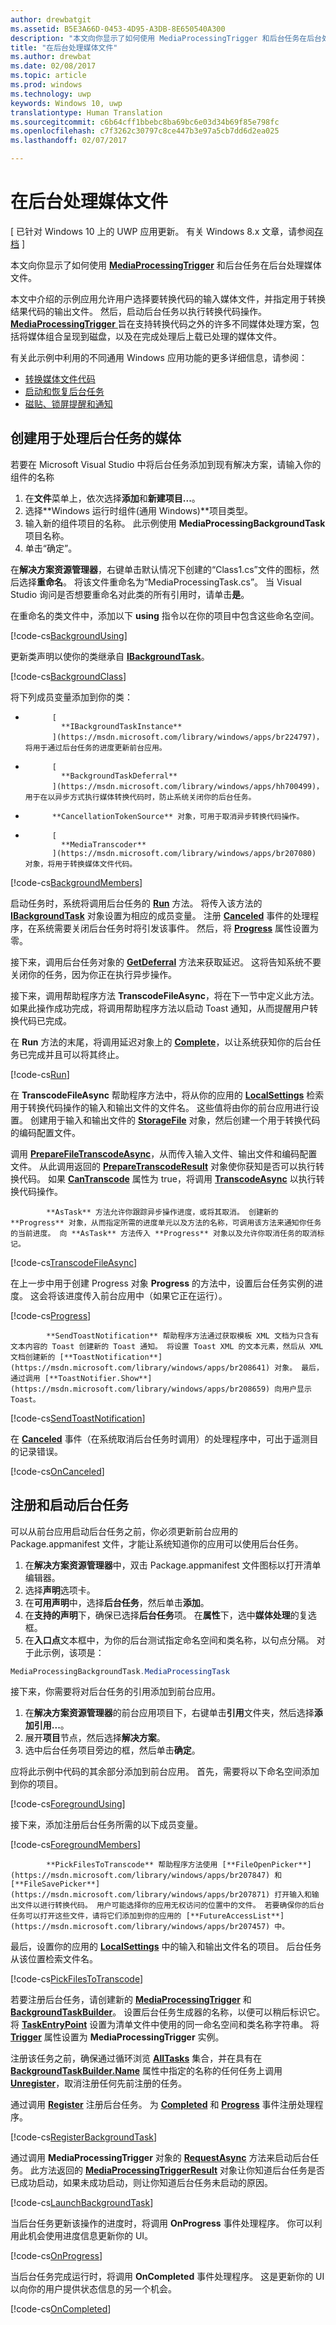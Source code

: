 ```yaml
---
author: drewbatgit
ms.assetid: B5E3A66D-0453-4D95-A3DB-8E650540A300
description: "本文向你显示了如何使用 MediaProcessingTrigger 和后台任务在后台处理媒体文件。"
title: "在后台处理媒体文件"
ms.author: drewbat
ms.date: 02/08/2017
ms.topic: article
ms.prod: windows
ms.technology: uwp
keywords: Windows 10, uwp
translationtype: Human Translation
ms.sourcegitcommit: c6b64cff1bbebc8ba69bc6e03d34b69f85e798fc
ms.openlocfilehash: c7f3262c30797c8ce447b3e97a5cb7dd6d2ea025
ms.lasthandoff: 02/07/2017

---
```


# <a name="process-media-files-in-the-background"></a>在后台处理媒体文件

\[ 已针对 Windows 10 上的 UWP 应用更新。 有关 Windows 8.x 文章，请参阅[存档](http://go.microsoft.com/fwlink/p/?linkid=619132) \]


本文向你显示了如何使用 [**MediaProcessingTrigger**](https://msdn.microsoft.com/library/windows/apps/dn806005) 和后台任务在后台处理媒体文件。

本文中介绍的示例应用允许用户选择要转换代码的输入媒体文件，并指定用于转换结果代码的输出文件。 然后，启动后台任务以执行转换代码操作。 
            [
              **MediaProcessingTrigger**
            ](https://msdn.microsoft.com/library/windows/apps/dn806005) 旨在支持转换代码之外的许多不同媒体处理方案，包括将媒体组合呈现到磁盘，以及在完成处理后上载已处理的媒体文件。

有关此示例中利用的不同通用 Windows 应用功能的更多详细信息，请参阅：

-   [转换媒体文件代码](transcode-media-files.md)
-   [启动和恢复后台任务](https://msdn.microsoft.com/library/windows/apps/mt227652)
-   [磁贴、锁屏提醒和通知](https://msdn.microsoft.com/library/windows/apps/mt185606)

## <a name="create-a-media-processing-background-task"></a>创建用于处理后台任务的媒体

若要在 Microsoft Visual Studio 中将后台任务添加到现有解决方案，请输入你的组件的名称

1.  在**文件**菜单上，依次选择**添加**和**新建项目...**。
2.  选择**Windows 运行时组件(通用 Windows)**项目类型。
3.  输入新的组件项目的名称。 此示例使用 **MediaProcessingBackgroundTask** 项目名称。
4.  单击“确定”。

在**解决方案资源管理器**，右键单击默认情况下创建的“Class1.cs”文件的图标，然后选择**重命名**。 将该文件重命名为“MediaProcessingTask.cs”。 当 Visual Studio 询问是否想要重命名对此类的所有引用时，请单击**是**。

在重命名的类文件中，添加以下 **using** 指令以在你的项目中包含这些命名空间。
                                  
[!code-cs[BackgroundUsing](./code/MediaProcessingTriggerWin10/cs/MediaProcessingBackgroundTask/MediaProcessingTask.cs#SnippetBackgroundUsing)]

更新类声明以使你的类继承自 [**IBackgroundTask**](https://msdn.microsoft.com/library/windows/apps/br224794)。

[!code-cs[BackgroundClass](./code/MediaProcessingTriggerWin10/cs/MediaProcessingBackgroundTask/MediaProcessingTask.cs#SnippetBackgroundClass)]

将下列成员变量添加到你的类：

-   
            [
              **IBackgroundTaskInstance**
            ](https://msdn.microsoft.com/library/windows/apps/br224797)，将用于通过后台任务的进度更新前台应用。
-   
            [
              **BackgroundTaskDeferral**
            ](https://msdn.microsoft.com/library/windows/apps/hh700499)，用于在以异步方式执行媒体转换代码时，防止系统关闭你的后台任务。
-   
            **CancellationTokenSource** 对象，可用于取消异步转换代码操作。
-   
            [
              **MediaTranscoder**
            ](https://msdn.microsoft.com/library/windows/apps/br207080) 对象，将用于转换媒体文件代码。

[!code-cs[BackgroundMembers](./code/MediaProcessingTriggerWin10/cs/MediaProcessingBackgroundTask/MediaProcessingTask.cs#SnippetBackgroundMembers)]

启动任务时，系统将调用后台任务的 [**Run**](https://msdn.microsoft.com/library/windows/apps/br224811) 方法。 将传入该方法的 [**IBackgroundTask**](https://msdn.microsoft.com/library/windows/apps/br224794) 对象设置为相应的成员变量。 注册 [**Canceled**](https://msdn.microsoft.com/library/windows/apps/br224798) 事件的处理程序，在系统需要关闭后台任务时将引发该事件。 然后，将 [**Progress**](https://msdn.microsoft.com/library/windows/apps/br224800) 属性设置为零。

接下来，调用后台任务对象的 [**GetDeferral**](https://msdn.microsoft.com/library/windows/apps/hh700507) 方法来获取延迟。 这将告知系统不要关闭你的任务，因为你正在执行异步操作。

接下来，调用帮助程序方法 **TranscodeFileAsync**，将在下一节中定义此方法。 如果此操作成功完成，将调用帮助程序方法以启动 Toast 通知，从而提醒用户转换代码已完成。

在 **Run** 方法的末尾，将调用延迟对象上的 [**Complete**](https://msdn.microsoft.com/library/windows/apps/hh700504)，以让系统获知你的后台任务已完成并且可以将其终止。

[!code-cs[Run](./code/MediaProcessingTriggerWin10/cs/MediaProcessingBackgroundTask/MediaProcessingTask.cs#SnippetRun)]

在 **TranscodeFileAsync** 帮助程序方法中，将从你的应用的 [**LocalSettings**](https://msdn.microsoft.com/library/windows/apps/br241622) 检索用于转换代码操作的输入和输出文件的文件名。 这些值将由你的前台应用进行设置。 创建用于输入和输出文件的 [**StorageFile**](https://msdn.microsoft.com/library/windows/apps/br227171) 对象，然后创建一个用于转换代码的编码配置文件。

调用 [**PrepareFileTranscodeAsync**](https://msdn.microsoft.com/library/windows/apps/hh700936)，从而传入输入文件、输出文件和编码配置文件。 从此调用返回的 [**PrepareTranscodeResult**](https://msdn.microsoft.com/library/windows/apps/hh700941) 对象使你获知是否可以执行转换代码。 如果 [**CanTranscode**](https://msdn.microsoft.com/library/windows/apps/hh700942) 属性为 true，将调用 [**TranscodeAsync**](https://msdn.microsoft.com/library/windows/apps/hh700946) 以执行转换代码操作。


            **AsTask** 方法允许你跟踪异步操作进度，或将其取消。 创建新的 **Progress** 对象，从而指定所需的进度单元以及方法的名称，可调用该方法来通知你任务的当前进度。 向 **AsTask** 方法传入 **Progress** 对象以及允许你取消任务的取消标记。

[!code-cs[TranscodeFileAsync](./code/MediaProcessingTriggerWin10/cs/MediaProcessingBackgroundTask/MediaProcessingTask.cs#SnippetTranscodeFileAsync)]

在上一步中用于创建 Progress 对象 **Progress** 的方法中，设置后台任务实例的进度。 这会将该进度传入前台应用中（如果它正在运行）。

[!code-cs[Progress](./code/MediaProcessingTriggerWin10/cs/MediaProcessingBackgroundTask/MediaProcessingTask.cs#SnippetProgress)]


            **SendToastNotification** 帮助程序方法通过获取模板 XML 文档为只含有文本内容的 Toast 创建新的 Toast 通知。 将设置 Toast XML 的文本元素，然后从 XML 文档创建新的 [**ToastNotification**](https://msdn.microsoft.com/library/windows/apps/br208641) 对象。 最后，通过调用 [**ToastNotifier.Show**](https://msdn.microsoft.com/library/windows/apps/br208659) 向用户显示 Toast。

[!code-cs[SendToastNotification](./code/MediaProcessingTriggerWin10/cs/MediaProcessingBackgroundTask/MediaProcessingTask.cs#SnippetSendToastNotification)]

在 [**Canceled**](https://msdn.microsoft.com/library/windows/apps/Windows.ApplicationModel.Background.IBackgroundTaskInstance.Canceled) 事件（在系统取消后台任务时调用）的处理程序中，可出于遥测目的记录错误。

[!code-cs[OnCanceled](./code/MediaProcessingTriggerWin10/cs/MediaProcessingBackgroundTask/MediaProcessingTask.cs#SnippetOnCanceled)]

## <a name="register-and-launch-the-background-task"></a>注册和启动后台任务

可以从前台应用启动后台任务之前，你必须更新前台应用的 Package.appmanifest 文件，才能让系统知道你的应用可以使用后台任务。

1.  在**解决方案资源管理器**中，双击 Package.appmanifest 文件图标以打开清单编辑器。
2.  选择**声明**选项卡。
3.  在**可用声明**中，选择**后台任务**，然后单击**添加**。
4.  在**支持的声明**下，确保已选择**后台任务**项。 在**属性**下，选中**媒体处理**的复选框。
5.  在**入口点**文本框中，为你的后台测试指定命名空间和类名称，以句点分隔。 对于此示例，该项是：
   ```csharp
   MediaProcessingBackgroundTask.MediaProcessingTask
   ```
接下来，你需要将对后台任务的引用添加到前台应用。
1.  在**解决方案资源管理器**的前台应用项目下，右键单击**引用**文件夹，然后选择**添加引用...**。
2.  展开**项目**节点，然后选择**解决方案**。
3.  选中后台任务项目旁边的框，然后单击**确定**。

应将此示例中代码的其余部分添加到前台应用。 首先，需要将以下命名空间添加到你的项目。

[!code-cs[ForegroundUsing](./code/MediaProcessingTriggerWin10/cs/MediaProcessingTriggerWin10/MainPage.xaml.cs#SnippetForegroundUsing)]

接下来，添加注册后台任务所需的以下成员变量。

[!code-cs[ForegroundMembers](./code/MediaProcessingTriggerWin10/cs/MediaProcessingTriggerWin10/MainPage.xaml.cs#SnippetForegroundMembers)]


            **PickFilesToTranscode** 帮助程序方法使用 [**FileOpenPicker**](https://msdn.microsoft.com/library/windows/apps/br207847) 和 [**FileSavePicker**](https://msdn.microsoft.com/library/windows/apps/br207871) 打开输入和输出文件以进行转换代码。 用户可能选择你的应用无权访问的位置中的文件。 若要确保你的后台任务可以打开这些文件，请将它们添加到你的应用的 [**FutureAccessList**](https://msdn.microsoft.com/library/windows/apps/br207457) 中。

最后，设置你的应用的 [**LocalSettings**](https://msdn.microsoft.com/library/windows/apps/br241622) 中的输入和输出文件名的项目。 后台任务从该位置检索文件名。

[!code-cs[PickFilesToTranscode](./code/MediaProcessingTriggerWin10/cs/MediaProcessingTriggerWin10/MainPage.xaml.cs#SnippetPickFilesToTranscode)]

若要注册后台任务，请创建新的 [**MediaProcessingTrigger**](https://msdn.microsoft.com/library/windows/apps/dn806005) 和 [**BackgroundTaskBuilder**](https://msdn.microsoft.com/library/windows/apps/br224768)。 设置后台任务生成器的名称，以便可以稍后标识它。 将 [**TaskEntryPoint**](https://msdn.microsoft.com/library/windows/apps/br224774) 设置为清单文件中使用的同一命名空间和类名称字符串。 将 [**Trigger**](https://msdn.microsoft.com/library/windows/apps/dn641725) 属性设置为 **MediaProcessingTrigger** 实例。

注册该任务之前，确保通过循环浏览 [**AllTasks**](https://msdn.microsoft.com/library/windows/apps/br224787) 集合，并在具有在 [**BackgroundTaskBuilder.Name**](https://msdn.microsoft.com/library/windows/apps/br224771) 属性中指定的名称的任何任务上调用 [**Unregister**](https://msdn.microsoft.com/library/windows/apps/br229870)，取消注册任何先前注册的任务。

通过调用 [**Register**](https://msdn.microsoft.com/library/windows/apps/br224772) 注册后台任务。 为 [**Completed**](https://msdn.microsoft.com/library/windows/apps/br224788) 和 [**Progress**](https://msdn.microsoft.com/library/windows/apps/br224808) 事件注册处理程序。

[!code-cs[RegisterBackgroundTask](./code/MediaProcessingTriggerWin10/cs/MediaProcessingTriggerWin10/MainPage.xaml.cs#SnippetRegisterBackgroundTask)]

通过调用 **MediaProcessingTrigger** 对象的 [**RequestAsync**](https://msdn.microsoft.com/library/windows/apps/dn765071) 方法来启动后台任务。 此方法返回的 [**MediaProcessingTriggerResult**](https://msdn.microsoft.com/library/windows/apps/dn806007) 对象让你知道后台任务是否已成功启动，如果未成功启动，则让你知道后台任务未启动的原因。

[!code-cs[LaunchBackgroundTask](./code/MediaProcessingTriggerWin10/cs/MediaProcessingTriggerWin10/MainPage.xaml.cs#SnippetLaunchBackgroundTask)]

当后台任务更新该操作的进度时，将调用 **OnProgress** 事件处理程序。 你可以利用此机会使用进度信息更新你的 UI。

[!code-cs[OnProgress](./code/MediaProcessingTriggerWin10/cs/MediaProcessingTriggerWin10/MainPage.xaml.cs#SnippetOnProgress)]

当后台任务完成运行时，将调用 **OnCompleted** 事件处理程序。 这是更新你的 UI 以向你的用户提供状态信息的另一个机会。

[!code-cs[OnCompleted](./code/MediaProcessingTriggerWin10/cs/MediaProcessingTriggerWin10/MainPage.xaml.cs#SnippetOnCompleted)]


 

 





